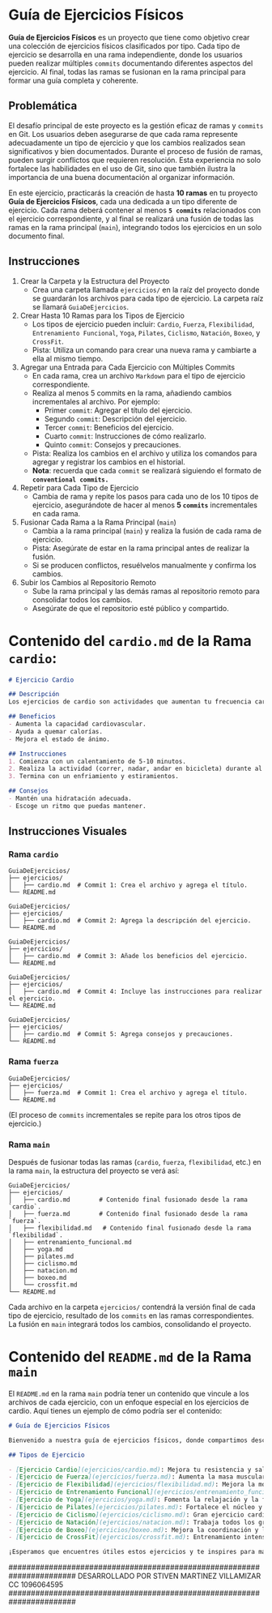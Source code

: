 
# Guía de Ejercicios Físicos

**Guía de Ejercicios Físicos** es un proyecto que tiene como objetivo crear una colección de ejercicios físicos clasificados por tipo. Cada tipo de ejercicio se desarrolla en una rama independiente, donde los usuarios pueden realizar múltiples `commits` documentando diferentes aspectos del ejercicio. Al final, todas las ramas se fusionan en la rama principal para formar una guía completa y coherente.

## Problemática

El desafío principal de este proyecto es la gestión eficaz de ramas y `commits` en Git. Los usuarios deben asegurarse de que cada rama represente adecuadamente un tipo de ejercicio y que los cambios realizados sean significativos y bien documentados. Durante el proceso de fusión de ramas, pueden surgir conflictos que requieren resolución. Esta experiencia no solo fortalece las habilidades en el uso de Git, sino que también ilustra la importancia de una buena documentación al organizar información.

En este ejercicio, practicarás la creación de hasta **10 ramas** en tu proyecto **Guía de Ejercicios Físicos**, cada una dedicada a un tipo diferente de ejercicio. Cada rama deberá contener al menos **`5 commits`** relacionados con el ejercicio correspondiente, y al final se realizará una fusión de todas las ramas en la rama principal (`main`), integrando todos los ejercicios en un solo documento final.

## Instrucciones

1. Crear la Carpeta y la Estructura del Proyecto
   - Crea una carpeta llamada `ejercicios/` en la raíz del proyecto donde se guardarán los archivos para cada tipo de ejercicio. La carpeta raíz se llamará `GuiaDeEjercicios`.
2. Crear Hasta 10 Ramas para los Tipos de Ejercicio
   - Los tipos de ejercicio pueden incluir: `Cardio`, `Fuerza`, `Flexibilidad`, `Entrenamiento Funcional`, `Yoga`, `Pilates`, `Ciclismo`, `Natación`, `Boxeo`, y `CrossFit`.
   - Pista: Utiliza un comando para crear una nueva rama y cambiarte a ella al mismo tiempo.
3. Agregar una Entrada para Cada Ejercicio con Múltiples Commits
   - En cada rama, crea un archivo `Markdown` para el tipo de ejercicio correspondiente.
   - Realiza al menos 5 commits en la rama, añadiendo cambios incrementales al archivo. Por ejemplo:
     - Primer `commit`: Agregar el título del ejercicio.
     - Segundo `commit`: Descripción del ejercicio.
     - Tercer `commit`: Beneficios del ejercicio.
     - Cuarto `commit`: Instrucciones de cómo realizarlo.
     - Quinto `commit`: Consejos y precauciones.
   - Pista: Realiza los cambios en el archivo y utiliza los comandos para agregar y registrar los cambios en el historial.
   - **Nota**: recuerda que cada `commit` se realizará siguiendo el formato de **`conventional commits.`**
4. Repetir para Cada Tipo de Ejercicio
   - Cambia de rama y repite los pasos para cada uno de los 10 tipos de ejercicio, asegurándote de hacer al menos **5 `commits`** incrementales en cada rama.
5. Fusionar Cada Rama a la Rama Principal (`main`)
   - Cambia a la rama principal (`main`) y realiza la fusión de cada rama de ejercicio.
   - Pista: Asegúrate de estar en la rama principal antes de realizar la fusión.
   - Si se producen conflictos, resuélvelos manualmente y confirma los cambios.
6. Subir los Cambios al Repositorio Remoto
   - Sube la rama principal y las demás ramas al repositorio remoto para consolidar todos los cambios.
   - Asegúrate de que el repositorio esté público y compartido.
     

# Contenido del `cardio.md` de la Rama `cardio`:

```markdown
# Ejercicio Cardio

## Descripción
Los ejercicios de cardio son actividades que aumentan tu frecuencia cardíaca y mejoran la resistencia.

## Beneficios
- Aumenta la capacidad cardiovascular.
- Ayuda a quemar calorías.
- Mejora el estado de ánimo.

## Instrucciones
1. Comienza con un calentamiento de 5-10 minutos.
2. Realiza la actividad (correr, nadar, andar en bicicleta) durante al menos 30 minutos.
3. Termina con un enfriamiento y estiramientos.

## Consejos
- Mantén una hidratación adecuada.
- Escoge un ritmo que puedas mantener.
```



## Instrucciones Visuales

### Rama `cardio`



```less
GuiaDeEjercicios/
├── ejercicios/
│   ├── cardio.md  # Commit 1: Crea el archivo y agrega el título.
└── README.md

GuiaDeEjercicios/
├── ejercicios/
│   ├── cardio.md  # Commit 2: Agrega la descripción del ejercicio.
└── README.md

GuiaDeEjercicios/
├── ejercicios/
│   ├── cardio.md  # Commit 3: Añade los beneficios del ejercicio.
└── README.md

GuiaDeEjercicios/
├── ejercicios/
│   ├── cardio.md  # Commit 4: Incluye las instrucciones para realizar el ejercicio.
└── README.md

GuiaDeEjercicios/
├── ejercicios/
│   ├── cardio.md  # Commit 5: Agrega consejos y precauciones.
└── README.md
```

### Rama `fuerza`

```less
GuiaDeEjercicios/
├── ejercicios/
│   ├── fuerza.md  # Commit 1: Crea el archivo y agrega el título.
└── README.md
```

(El proceso de `commits` incrementales se repite para los otros tipos de ejercicio.)

### Rama `main`

Después de fusionar todas las ramas (`cardio`, `fuerza`, `flexibilidad`, etc.) en la rama `main`, la estructura del proyecto se verá así:

```less
GuiaDeEjercicios/
├── ejercicios/
│   ├── cardio.md        # Contenido final fusionado desde la rama `cardio`.
│   ├── fuerza.md        # Contenido final fusionado desde la rama `fuerza`.
│   ├── flexibilidad.md   # Contenido final fusionado desde la rama `flexibilidad`.
│   ├── entrenamiento_funcional.md
│   ├── yoga.md
│   ├── pilates.md
│   ├── ciclismo.md
│   ├── natacion.md
│   ├── boxeo.md
│   └── crossfit.md
└── README.md
```

Cada archivo en la carpeta `ejercicios/` contendrá la versión final de cada tipo de ejercicio, resultado de los `commits` en las ramas correspondientes. La fusión en `main` integrará todos los cambios, consolidando el proyecto.

# Contenido del `README.md` de la Rama `main`

El `README.md` en la rama `main` podría tener un contenido que vincule a los archivos de cada ejercicio, con un enfoque especial en los ejercicios de cardio. Aquí tienes un ejemplo de cómo podría ser el contenido:

```markdown
# Guía de Ejercicios Físicos

Bienvenido a nuestra guía de ejercicios físicos, donde compartimos descripciones y beneficios de diferentes tipos de ejercicios.

## Tipos de Ejercicio

- [Ejercicio Cardio](ejercicios/cardio.md): Mejora tu resistencia y salud cardiovascular.
- [Ejercicio de Fuerza](ejercicios/fuerza.md): Aumenta la masa muscular y la fuerza.
- [Ejercicio de Flexibilidad](ejercicios/flexibilidad.md): Mejora la movilidad y reduce el riesgo de lesiones.
- [Ejercicio de Entrenamiento Funcional](ejercicios/entrenamiento_funcional.md): Mejora la fuerza en movimientos cotidianos.
- [Ejercicio de Yoga](ejercicios/yoga.md): Fomenta la relajación y la flexibilidad.
- [Ejercicio de Pilates](ejercicios/pilates.md): Fortalece el núcleo y mejora la postura.
- [Ejercicio de Ciclismo](ejercicios/ciclismo.md): Gran ejercicio cardiovascular de bajo impacto.
- [Ejercicio de Natación](ejercicios/natacion.md): Trabaja todos los grupos musculares de manera suave.
- [Ejercicio de Boxeo](ejercicios/boxeo.md): Mejora la coordinación y la resistencia.
- [Ejercicio de CrossFit](ejercicios/crossfit.md): Entrenamiento intensivo y funcional.

¡Esperamos que encuentres útiles estos ejercicios y te inspires para mantenerte activo y saludable!
```

#######################################################################
    DESARROLLADO POR STIVEN MARTINEZ VILLAMIZAR        CC 1096064595       
 #######################################################################